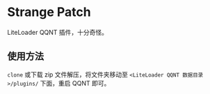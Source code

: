 # Strange Patch

LiteLoader QQNT 插件，十分奇怪。


## 使用方法

`clone` 或下载 zip 文件解压，将文件夹移动至 `<LiteLoader QQNT 数据目录>/plugins/` 下面，重启 QQNT 即可。
